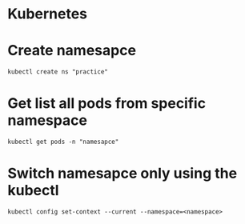 # Kubernetes


# Create namesapce
```
kubectl create ns "practice"
```

# Get list all pods from specific namespace
```
kubectl get pods -n "namesapce"
```

# Switch namesapce only using the kubectl
```
kubectl config set-context --current --namespace=<namespace>
```
